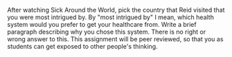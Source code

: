 After watching Sick Around the World, pick the country that Reid visited that you were most intrigued by. By "most intrigued by" I mean, which health system would you prefer to get your healthcare from. Write a brief paragraph describing why you chose this system. There is no right or wrong answer to this. This assignment will be peer reviewed, so that you as students can get exposed to other people's thinking.


